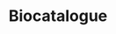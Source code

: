 ---
layout: product
name: biocatalogue
title: Biocatalogue
path: Biocatalogue
collection: products
description:
website: http://www.biocatalogue.org/
screenshot: /images/screenshots/biocatalogue.png
---